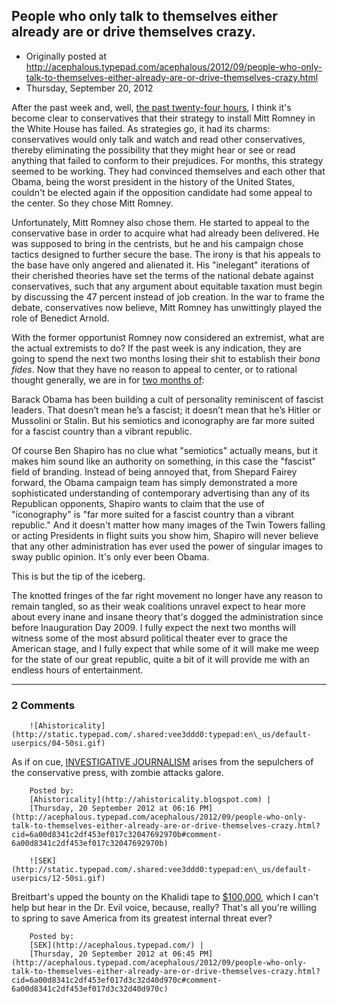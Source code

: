 ## People who only talk to themselves either already are or drive themselves crazy.

 * Originally posted at http://acephalous.typepad.com/acephalous/2012/09/people-who-only-talk-to-themselves-either-already-are-or-drive-themselves-crazy.html
 * Thursday, September 20, 2012



After the past week and, well, [the past twenty-four hours](http://www.lawyersgunsmoneyblog.com/2012/09/todays-philosophical-inquiry),
 I think it's become clear to conservatives that their strategy to 
install Mitt Romney in the White House has failed. As strategies go, it 
had its charms: conservatives would only talk and watch and read other 
conservatives, thereby eliminating the possibility that they might hear 
or see or read anything that failed to conform to their prejudices. For 
months, this strategy seemed to be working. They had convinced 
themselves and each other that Obama, being the worst president in the 
history of the United States, couldn't be elected again if the 
opposition candidate had some appeal to the center. So they chose Mitt 
Romney.

Unfortunately, Mitt Romney also chose them. He started to appeal to 
the conservative base in order to acquire what had already been 
delivered. He was supposed to bring in the centrists, but he and his 
campaign chose tactics designed to further secure the base. The irony is
 that his appeals to the base have only angered and alienated it. His 
"inelegant" iterations of their cherished theories have set the terms of
 the national debate against conservatives, such that any argument about
 equitable taxation must begin by discussing the 47 percent instead of 
job creation. In the war to frame the debate, conservatives now believe,
 Mitt Romney has unwittingly played the role of Benedict Arnold.

With the former opportunist Romney now considered an extremist, what 
are the actual extremists to do? If the past week is any indication, 
they are going to spend the next two months losing their shit to 
establish their _bona fides_. Now that they have no reason to appeal to center, or to rational thought generally, we are in for [two months of](http://www.breitbart.com/Big-Government/2012/09/20/Obama-cult-of-personality-iconography-semiotics):

Barack Obama has been building a cult of personality 
reminiscent of  fascist leaders. That doesn’t mean he’s a fascist; it 
doesn’t mean that  he’s Hitler or Mussolini or Stalin. But his semiotics
 and iconography  are far more suited for a fascist country than a 
vibrant republic.

Of course Ben Shapiro has no clue what "semiotics" actually means, 
but it makes him sound like an authority on something, in this case 
the "fascist" field of branding. Instead of being annoyed that, from 
Shepard Fairey forward, the Obama campaign team has simply demonstrated a
 more sophisticated understanding of contemporary advertising than any 
of its Republican opponents, Shapiro wants to claim that the use of 
"iconography" is "far more suited for a fascist country than a vibrant 
republic." And it doesn't matter how many images of the Twin Towers 
falling or acting Presidents in flight suits you show him, Shapiro will 
never believe that any other administration has ever used the power of 
singular images to sway public opinion. It's only ever been Obama.

This is but the tip of the iceberg.

The knotted fringes of the far right movement no longer have any 
reason to remain tangled, so as their weak coalitions unravel expect to 
hear more about every inane and insane theory that's dogged the 
administration since before Inauguration Day 2009. I fully expect the 
next two months will witness some of the most absurd political theater 
ever to grace the American stage, and I fully expect that while some of 
it will make me weep for the state of our great republic, quite a bit of
 it will provide me with an endless hours of entertainment.

		

* * *

### 2 Comments 

		

                
[]()

	

		![Ahistoricality](http://static.typepad.com/.shared:vee3ddd0:typepad:en\_us/default-userpics/04-50si.gif)
	

	

		

As if on cue, [INVESTIGATIVE JOURNALISM](http://t.co/TtEQ482A) arises from the sepulchers of the conservative press, with zombie attacks galore.

	

		Posted by:
		[Ahistoricality](http://ahistoricality.blogspot.com) |
		[Thursday, 20 September 2012 at 06:16 PM](http://acephalous.typepad.com/acephalous/2012/09/people-who-only-talk-to-themselves-either-already-are-or-drive-themselves-crazy.html?cid=6a00d8341c2df453ef017c32047692970b#comment-6a00d8341c2df453ef017c32047692970b)

[]()

	

		![SEK](http://static.typepad.com/.shared:vee3ddd0:typepad:en\_us/default-userpics/12-50si.gif)
	

	

		

Breitbart's upped the bounty on the Khalidi tape to [$100,000](http://www.breitbart.com/Big-Peace/2012/09/20/Reward-100000-for-Khalidi-Tape), which I can't help but hear in the Dr. Evil voice, because, really? That's all you're willing to spring to save America from its greatest internal threat ever?

	

		Posted by:
		[SEK](http://acephalous.typepad.com/) |
		[Thursday, 20 September 2012 at 06:45 PM](http://acephalous.typepad.com/acephalous/2012/09/people-who-only-talk-to-themselves-either-already-are-or-drive-themselves-crazy.html?cid=6a00d8341c2df453ef017d3c32d40d970c#comment-6a00d8341c2df453ef017d3c32d40d970c)

		

        